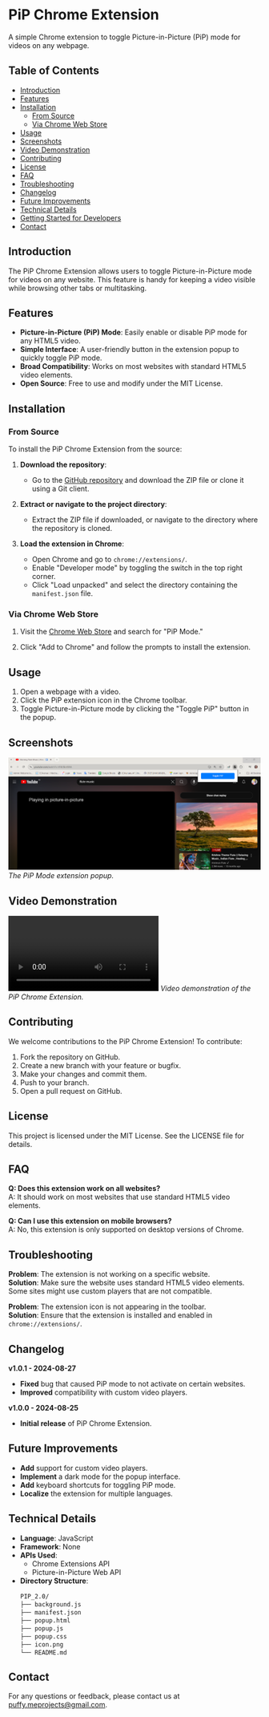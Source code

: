 # PiP Chrome Extension

A simple Chrome extension to toggle Picture-in-Picture (PiP) mode for videos on any webpage.

## Table of Contents

- [Introduction](#introduction)
- [Features](#features)
- [Installation](#installation)
  - [From Source](#from-source)
  - [Via Chrome Web Store](#via-chrome-web-store)
- [Usage](#usage)
- [Screenshots](#screenshots)
- [Video Demonstration](#video-demonstration)
- [Contributing](#contributing)
- [License](#license)
- [FAQ](#faq)
- [Troubleshooting](#troubleshooting)
- [Changelog](#changelog)
- [Future Improvements](#future-improvements)
- [Technical Details](#technical-details)
- [Getting Started for Developers](#getting-started-for-developers)
- [Contact](#contact)

## Introduction

The PiP Chrome Extension allows users to toggle Picture-in-Picture mode for videos on any website. This feature is handy for keeping a video visible while browsing other tabs or multitasking.

## Features

- **Picture-in-Picture (PiP) Mode**: Easily enable or disable PiP mode for any HTML5 video.
- **Simple Interface**: A user-friendly button in the extension popup to quickly toggle PiP mode.
- **Broad Compatibility**: Works on most websites with standard HTML5 video elements.
- **Open Source**: Free to use and modify under the MIT License.

## Installation

### From Source

To install the PiP Chrome Extension from the source:

1. **Download the repository**:
   - Go to the [GitHub repository](https://github.com/puffy-me/PIP_2.0) and download the ZIP file or clone it using a Git client.

2. **Extract or navigate to the project directory**:
   - Extract the ZIP file if downloaded, or navigate to the directory where the repository is cloned.

3. **Load the extension in Chrome**:
   - Open Chrome and go to `chrome://extensions/`.
   - Enable "Developer mode" by toggling the switch in the top right corner.
   - Click "Load unpacked" and select the directory containing the `manifest.json` file.

### Via Chrome Web Store

1. Visit the [Chrome Web Store](https://chrome.google.com/webstore) and search for "PiP Mode."

2. Click "Add to Chrome" and follow the prompts to install the extension.

## Usage

1. Open a webpage with a video.
2. Click the PiP extension icon in the Chrome toolbar.
3. Toggle Picture-in-Picture mode by clicking the "Toggle PiP" button in the popup.

## Screenshots

![Popup Interface](pipimage.png)
*The PiP Mode extension popup.*

## Video Demonstration

![Video Demonstration](piprecording.mp4)
*Video demonstration of the PiP Chrome Extension.*

## Contributing

We welcome contributions to the PiP Chrome Extension! To contribute:

1. Fork the repository on GitHub.
2. Create a new branch with your feature or bugfix.
3. Make your changes and commit them.
4. Push to your branch.
5. Open a pull request on GitHub.

## License

This project is licensed under the MIT License. See the LICENSE file for details.

## FAQ

**Q: Does this extension work on all websites?**  
A: It should work on most websites that use standard HTML5 video elements.

**Q: Can I use this extension on mobile browsers?**  
A: No, this extension is only supported on desktop versions of Chrome.

## Troubleshooting

**Problem**: The extension is not working on a specific website.  
**Solution**: Make sure the website uses standard HTML5 video elements. Some sites might use custom players that are not compatible.

**Problem**: The extension icon is not appearing in the toolbar.  
**Solution**: Ensure that the extension is installed and enabled in `chrome://extensions/`.

## Changelog

**v1.0.1 - 2024-08-27**
- **Fixed** bug that caused PiP mode to not activate on certain websites.
- **Improved** compatibility with custom video players.

**v1.0.0 - 2024-08-25**
- **Initial release** of PiP Chrome Extension.

## Future Improvements

- **Add** support for custom video players.
- **Implement** a dark mode for the popup interface.
- **Add** keyboard shortcuts for toggling PiP mode.
- **Localize** the extension for multiple languages.

## Technical Details

- **Language**: JavaScript
- **Framework**: None
- **APIs Used**:
  - Chrome Extensions API
  - Picture-in-Picture Web API
- **Directory Structure**:
  ```plaintext
  PIP_2.0/
  ├── background.js
  ├── manifest.json
  ├── popup.html
  ├── popup.js
  ├── popup.css
  ├── icon.png
  └── README.md

## Contact

For any questions or feedback, please contact us at puffy.meprojects@gmail.com.
